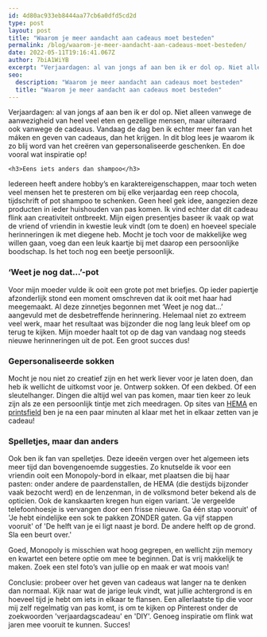 ```yaml
---
id: 4d80ac933eb8444aa77cb6a0dfd5cd2d
type: post
layout: post
title: "Waarom je meer aandacht aan cadeaus moet besteden"
permalink: /blog/waarom-je-meer-aandacht-aan-cadeaus-moet-besteden/
date: 2022-05-11T19:16:41.067Z
author: 7biA1WiYB
excerpt: "Verjaardagen: al van jongs af aan ben ik er dol op. Niet alleen vanwege de aanwezigheid van heel veel eten en gezellige mensen, maar uiteraard ook vanwege de cadeaus. Vandaag de dag ben ik echter meer fan van het máken en geven van cadeaus, dan het krijgen. In dit blog lees je waarom ik zo blij word van het creëren van gepersonaliseerde geschenken. En doe vooral wat inspiratie op!  "
seo:
  description: "Waarom je meer aandacht aan cadeaus moet besteden"
  title: "Waarom je meer aandacht aan cadeaus moet besteden"
---
```

Verjaardagen: al van jongs af aan ben ik er dol op. Niet alleen vanwege de aanwezigheid van heel veel eten en gezellige mensen, maar uiteraard ook vanwege de cadeaus. Vandaag de dag ben ik echter meer fan van het máken en geven van cadeaus, dan het krijgen. In dit blog lees je waarom ik zo blij word van het creëren van gepersonaliseerde geschenken. En doe vooral wat inspiratie op!  

    <h3>Eens iets anders dan shampoo</h3>
<p>Iedereen heeft andere hobby’s en karaktereigenschappen, maar toch weten veel mensen het te presteren om bij elke verjaardag een reep chocola, tijdschrift of pot shampoo te schenken. Geen heel gek idee, aangezien deze producten in ieder huishouden van pas komen. Ik vind echter dat dit cadeau flink aan creativiteit ontbreekt. Mijn eigen presentjes baseer ik vaak op wat de vriend of vriendin in kwestie leuk vindt (om te doen) en hoeveel speciale herinneringen ik met diegene heb. Mocht je toch voor de makkelijke weg willen gaan, voeg dan een leuk kaartje bij met daarop een persoonlijke boodschap. Is het toch nog een beetje persoonlijk.</p>
<h3>‘Weet je nog dat…’-pot</h3>
<p>Voor mijn moeder vulde ik ooit een grote pot met briefjes. Op ieder papiertje afzonderlijk stond een moment omschreven dat ik ooit met haar had meegemaakt. Al deze zinnetjes begonnen met ‘Weet je nog dat…’ aangevuld met de desbetreffende herinnering. Helemaal niet zo extreem veel werk, maar het resultaat was bijzonder die nog lang leuk bleef om op terug te kijken. Mijn moeder haalt tot op de dag van vandaag nog steeds nieuwe herinneringen uit de pot. Een groot succes dus! </p>
<h3>Gepersonaliseerde sokken</h3>
<p>Mocht je nou niet zo creatief zijn en het werk liever voor je laten doen, dan heb ik wellicht de uitkomst voor je. Ontwerp sokken. Of een dekbed. Of een sleutelhanger. Dingen die altijd wel van pas komen, maar tien keer zo leuk zijn als ze een persoonlijk tintje met zich meedragen. Op sites van <a href="http://www.HEMA.nl">HEMA</a> en <a href="http://www.printsfield.com">printsfield</a> ben je na een paar minuten al klaar met het in elkaar zetten van je cadeau!</p>
<h3>Spelletjes, maar dan anders</h3>
<p>Ook ben ik fan van spelletjes. Deze ideeën vergen over het algemeen iets meer tijd dan bovengenoemde suggesties. Zo knutselde ik voor een vriendin ooit een Monopoly-bord in elkaar, met plaatsen die bij haar pasten: onder andere de paardenstallen, de HEMA (die destijds bijzonder vaak bezocht werd) en de lenzenman, in de volksmond beter bekend als de opticien.<strong> </strong>Ook de kanskaarten kregen hun eigen variant. 'Je vergeelde telefoonhoesje is vervangen door een frisse nieuwe. Ga één stap vooruit' of 'Je hebt eindelijke een sok te pakken ZONDER gaten. Ga vijf stappen vooruit' of 'De helft van je ei ligt naast je bord. De andere helft op de grond. Sla een beurt over.' </p>
<p>Goed, Monopoly is misschien wat hoog gegrepen, en wellicht zijn memory en kwartet een betere optie om mee te beginnen. Dat is vrij makkelijk te maken. Zoek een stel foto’s van jullie op en maak er wat moois van!</p>
<p>Conclusie: probeer over het geven van cadeaus wat langer na te denken dan normaal. Kijk naar wat de jarige leuk vindt, wat jullie achtergrond is en hoeveel tijd je hebt om iets in elkaar te flansen. Een allerlaatste tip die voor mij zelf regelmatig van pas komt, is om te kijken op Pinterest onder de zoekwoorden 'verjaardagscadeau' en 'DIY'. Genoeg inspiratie om flink wat jaren mee vooruit te kunnen. Succes!</p>  

